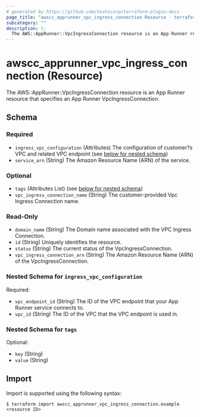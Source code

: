 ```yaml
---
# generated by https://github.com/hashicorp/terraform-plugin-docs
page_title: "awscc_apprunner_vpc_ingress_connection Resource - terraform-provider-awscc"
subcategory: ""
description: |-
  The AWS::AppRunner::VpcIngressConnection resource is an App Runner resource that specifies an App Runner VpcIngressConnection.
---
```


# awscc_apprunner_vpc_ingress_connection (Resource)

The AWS::AppRunner::VpcIngressConnection resource is an App Runner resource that specifies an App Runner VpcIngressConnection.



<!-- schema generated by tfplugindocs -->
## Schema

### Required

- `ingress_vpc_configuration` (Attributes) The configuration of customer?s VPC and related VPC endpoint (see [below for nested schema](#nestedatt--ingress_vpc_configuration))
- `service_arn` (String) The Amazon Resource Name (ARN) of the service.

### Optional

- `tags` (Attributes List) (see [below for nested schema](#nestedatt--tags))
- `vpc_ingress_connection_name` (String) The customer-provided Vpc Ingress Connection name.

### Read-Only

- `domain_name` (String) The Domain name associated with the VPC Ingress Connection.
- `id` (String) Uniquely identifies the resource.
- `status` (String) The current status of the VpcIngressConnection.
- `vpc_ingress_connection_arn` (String) The Amazon Resource Name (ARN) of the VpcIngressConnection.

<a id="nestedatt--ingress_vpc_configuration"></a>
### Nested Schema for `ingress_vpc_configuration`

Required:

- `vpc_endpoint_id` (String) The ID of the VPC endpoint that your App Runner service connects to.
- `vpc_id` (String) The ID of the VPC that the VPC endpoint is used in.


<a id="nestedatt--tags"></a>
### Nested Schema for `tags`

Optional:

- `key` (String)
- `value` (String)

## Import

Import is supported using the following syntax:

```shell
$ terraform import awscc_apprunner_vpc_ingress_connection.example <resource ID>
```
